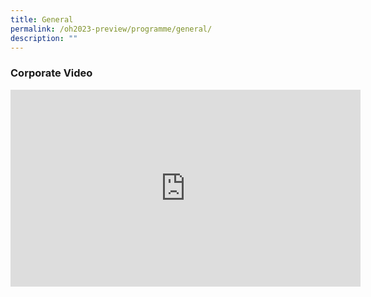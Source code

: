 ```yaml
---
title: General
permalink: /oh2023-preview/programme/general/
description: ""
---
```

### Corporate Video


<iframe allowfullscreen="" allow="accelerometer; autoplay; clipboard-write; encrypted-media; gyroscope; picture-in-picture; web-share" frameborder="0" title="YouTube video player" src="https://www.youtube-nocookie.com/embed/o8fLy0ueiE4?si=hD47rYzthCddIqDr" height="315" width="560"></iframe>